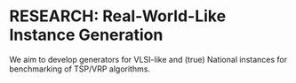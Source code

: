 # RESEARCH: Real-World-Like Instance Generation

We aim to develop generators for VLSI-like and (true) National instances for benchmarking of TSP/VRP algorithms.
